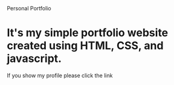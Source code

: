 <html>
  <head>Personal Portfolio</head>
  <body>
    <h1>It's my simple portfolio website created using HTML, CSS, and javascript.</h1>
 <p> If you show my profile please click the link <a href=https://debarjitmohanty.netfy.info/></a></p>
  </body>
</html>


